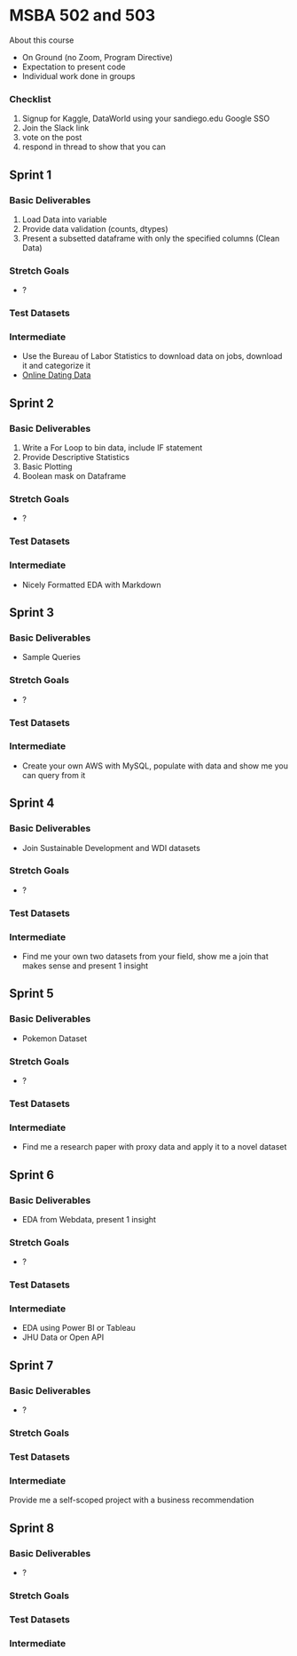 # MSBA 502 and 503

About this course
- On Ground (no Zoom, Program Directive)
- Expectation to present code
- Individual work done in groups

### Checklist
1. Signup for Kaggle, DataWorld using your sandiego.edu Google SSO
2. Join the Slack link
3. vote on the post
4. respond in thread to show that you can

## Sprint 1

### Basic Deliverables
1. Load Data into variable
2. Provide data validation (counts, dtypes)
3. Present a subsetted dataframe with only the specified columns (Clean Data)

### Stretch Goals
- ?

### Test Datasets

### Intermediate

* Use the Bureau of Labor Statistics to download data on jobs, download it and categorize it
* [Online Dating Data](https://www.reddit.com/r/datasets/comments/fiowrn/any_datasets_on_dating_andor_online_dating/)

## Sprint 2

### Basic Deliverables
1. Write a For Loop to bin data, include IF statement
2. Provide Descriptive Statistics
3. Basic Plotting
4. Boolean mask on Dataframe

### Stretch Goals
- ?

### Test Datasets

### Intermediate
* Nicely Formatted EDA with Markdown

## Sprint 3


### Basic Deliverables
* Sample Queries

### Stretch Goals
- ?

### Test Datasets

### Intermediate
* Create your own AWS with MySQL, populate with data and show me you can query from it

## Sprint 4

### Basic Deliverables
* Join Sustainable Development and WDI datasets

### Stretch Goals
- ?

### Test Datasets

### Intermediate
* Find me your own two datasets from your field, show me a join that makes sense and present 1 insight

## Sprint 5

### Basic Deliverables
* Pokemon Dataset

### Stretch Goals
- ?

### Test Datasets

### Intermediate
* Find me a research paper with proxy data and apply it to a novel dataset

## Sprint 6

### Basic Deliverables
* EDA from Webdata, present 1 insight

### Stretch Goals
- ?

### Test Datasets

### Intermediate
* EDA using Power BI or Tableau
* JHU Data or Open API

## Sprint 7

### Basic Deliverables
- ?

### Stretch Goals

### Test Datasets

### Intermediate
Provide me a self-scoped project with a business recommendation

## Sprint 8

### Basic Deliverables
- ?

### Stretch Goals

### Test Datasets

### Intermediate
